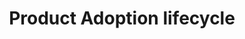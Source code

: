---
layout: project
type: project
title: Product Adoption lifecycle
projecturl: https://medium.com/@prasathraghavendran/product-adoption-lifecycle-for-music-streaming-services-in-india-447100c1c231
# All dates must be YYYY-MM-DD format!
# date: 2015-07-01
# labels
summary: Product Adoption Lifecycle of music streaming services in India.
---